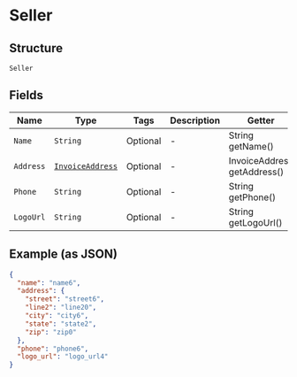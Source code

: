 
# Seller

## Structure

`Seller`

## Fields

| Name | Type | Tags | Description | Getter | Setter |
|  --- | --- | --- | --- | --- | --- |
| `Name` | `String` | Optional | - | String getName() | setName(String name) |
| `Address` | [`InvoiceAddress`](../../doc/models/invoice-address.md) | Optional | - | InvoiceAddress getAddress() | setAddress(InvoiceAddress address) |
| `Phone` | `String` | Optional | - | String getPhone() | setPhone(String phone) |
| `LogoUrl` | `String` | Optional | - | String getLogoUrl() | setLogoUrl(String logoUrl) |

## Example (as JSON)

```json
{
  "name": "name6",
  "address": {
    "street": "street6",
    "line2": "line20",
    "city": "city6",
    "state": "state2",
    "zip": "zip0"
  },
  "phone": "phone6",
  "logo_url": "logo_url4"
}
```

